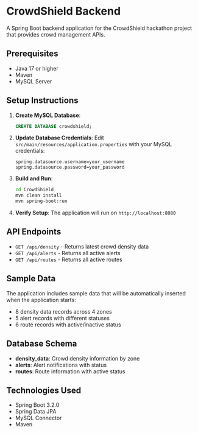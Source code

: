 # CrowdShield Backend

A Spring Boot backend application for the CrowdShield hackathon project that provides crowd management APIs.

## Prerequisites

- Java 17 or higher
- Maven
- MySQL Server

## Setup Instructions

1. **Create MySQL Database**:
   ```sql
   CREATE DATABASE crowdshield;
   ```

2. **Update Database Credentials**:
   Edit `src/main/resources/application.properties` with your MySQL credentials:
   ```properties
   spring.datasource.username=your_username
   spring.datasource.password=your_password
   ```

3. **Build and Run**:
   ```bash
   cd CrowdShield
   mvn clean install
   mvn spring-boot:run
   ```

4. **Verify Setup**:
   The application will run on `http://localhost:8080`

## API Endpoints

- `GET /api/density` - Returns latest crowd density data
- `GET /api/alerts` - Returns all active alerts
- `GET /api/routes` - Returns all active routes

## Sample Data

The application includes sample data that will be automatically inserted when the application starts:
- 8 density data records across 4 zones
- 5 alert records with different statuses
- 6 route records with active/inactive status

## Database Schema

- **density_data**: Crowd density information by zone
- **alerts**: Alert notifications with status
- **routes**: Route information with active status

## Technologies Used

- Spring Boot 3.2.0
- Spring Data JPA
- MySQL Connector
- Maven
